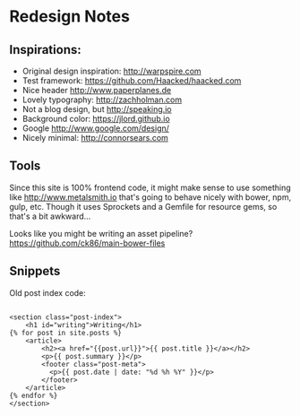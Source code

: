 # Redesign Notes

## Inspirations:

- Original design inspiration: http://warpspire.com
- Test framework: https://github.com/Haacked/haacked.com
- Nice header http://www.paperplanes.de
- Lovely typography: http://zachholman.com
- Not a blog design, but http://speaking.io
- Background color: https://jlord.github.io
- Google http://www.google.com/design/
- Nicely minimal: http://connorsears.com

## Tools

Since this site is 100% frontend code, it might make sense to use something like http://www.metalsmith.io that's going to behave nicely with bower, npm, gulp, etc. Though it uses Sprockets and a Gemfile for resource gems, so that's a bit awkward...

Looks like you might be writing an asset pipeline? https://github.com/ck86/main-bower-files

## Snippets

Old post index code:


```

<section class="post-index">
    <h1 id="writing">Writing</h1>
{% for post in site.posts %}
    <article>
        <h2><a href="{{post.url}}">{{ post.title }}</a></h2>
        <p>{{ post.summary }}</p>
        <footer class="post-meta">
          <p>{{ post.date | date: "%d %h %Y" }}</p>
        </footer>
    </article>
{% endfor %}
</section>
```